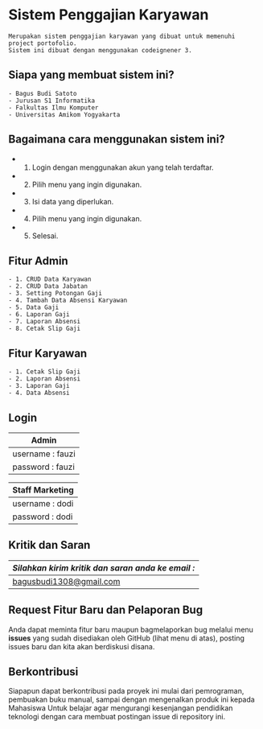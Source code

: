 # Sistem Penggajian Karyawan
    Merupakan sistem penggajian karyawan yang dibuat untuk memenuhi project portofolio.
    Sistem ini dibuat dengan menggunakan codeignener 3.

##  Siapa yang membuat sistem ini?
    - Bagus Budi Satoto
    - Jurusan S1 Informatika 
    - Falkultas Ilmu Komputer
    - Universitas Amikom Yogyakarta

## Bagaimana cara menggunakan sistem ini?

- 1. Login dengan menggunakan akun yang telah terdaftar.
- 2. Pilih menu yang ingin digunakan.
- 3. Isi data yang diperlukan.
- 4. Pilih menu yang ingin digunakan.
- 5. Selesai.


## Fitur Admin

```
- 1. CRUD Data Karyawan
- 2. CRUD Data Jabatan
- 3. Setting Potongan Gaji
- 4. Tambah Data Absensi Karyawan
- 5. Data Gaji
- 6. Laporan Gaji
- 7. Laporan Absensi
- 8. Cetak Slip Gaji
```

## Fitur Karyawan

```
- 1. Cetak Slip Gaji
- 2. Laporan Absensi
- 3. Laporan Gaji
- 4. Data Absensi
```

## Login

| Admin                 |
|-----------------------|
| username : fauzi      |
| password : fauzi      |


| Staff Marketing       |
|-----------------------|
| username : dodi       |
| password : dodi       |

## Kritik dan Saran

| *_Silahkan kirim kritik dan saran anda ke email :_*  |
|------------------------------------------------------|
| bagusbudi1308@gmail.com                              |


## Request Fitur Baru dan Pelaporan Bug

Anda dapat meminta fitur baru maupun bagmelaporkan bug melalui menu **issues** yang sudah disediakan oleh GitHub 
(lihat menu di atas), posting issues baru dan kita akan berdiskusi disana.

## Berkontribusi

Siapapun dapat berkontribusi pada proyek ini mulai dari pemrograman, pembuakan buku manual, sampai dengan mengenalkan produk ini kepada Mahasiswa 
Untuk belajar agar mengurangi kesenjangan pendidikan teknologi dengan cara membuat postingan issue di repository ini.